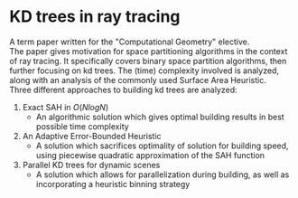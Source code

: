 # KD trees in ray tracing
A term paper written for the "Computational Geometry" elective.\
The paper gives motivation for space partitioning algorithms in the context of ray tracing. It specifically covers binary space partition algorithms, then further focusing on kd trees. The (time) complexity involved is analyzed, along with an analysis of the commonly used Surface Area Heuristic.\
Three different approaches to building kd trees are analyzed:
1) Exact SAH in $O(N log{N})$
    + An algorithmic solution which gives optimal building results in best possible time complexity
2) An Adaptive Error-Bounded Heuristic
    + A solution which sacrifices optimality of solution for building speed, using piecewise quadratic approximation of the SAH function
3) Parallel KD trees for dynamic scenes
    + A solution which allows for parallelization during building, as well as incorporating a heuristic binning strategy 